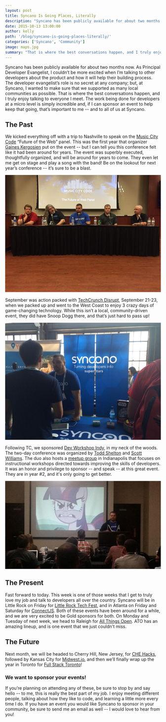 ```yaml
---
layout: post
title: Syncano Is Going Places, Literally
description: "Syncano has been publicly available for about two months now. As Principal Developer Evangelist, I couldn’t be more excited!"
date: 2015-10-13 13:00:00
author: kelly
path: '/blog/syncano-is-going-places-literally/'
categories: ['Syncano', 'Community']
image: maps.jpg
summary: "That is where the best conversations happen, and I truly enjoy talking to everyone I meet. The work being done for developers at a micro level is simply incredible and, if I can sponsor an event to help keep that going, that’s important to me -- and to all of us at Syncano...."
---
```


Syncano has been publicly available for about two months now. As Principal Developer Evangelist, I couldn’t be more excited when I’m talking to other developers about the product and how it will help their building process. The developer evangelist’s role is no secret at any company; but, at Syncano, I wanted to make sure that we supported as many local communities as possible.  That is where the best conversations happen, and I truly enjoy talking to everyone I meet. The work being done for developers at a micro level is simply incredible and, if I can sponsor an event to help keep that going, that’s important to me -- and to all of us at Syncano.

## The Past

We kicked everything off with a trip to Nashville to speak on the [Music City Code](http://www.musiccitycode.com/) “Future of the Web” panel. This was the first year that organizer [Gaines Kergosien](https://twitter.com/gainesk) put on the event -- but I can tell you this conference felt like it had been around for years.  The event was superbly executed, thoughtfully organized, and will be around for years to come. They even let me get on stage and play a song with the band! Be on the lookout for next year’s conference -- it’s sure to be a blast.

![Music City Code 2015](musiccitycode.jpg)

September was action packed with [TechCrunch Disrupt](http://techcrunch.com/event-info/disrupt-sf-2015/), September 21-23, when we packed up and went to the West Coast to enjoy 3 crazy days of game-changing technology.  While this isn’t a local, community-driven event, they did have Snoop Dogg there, and that’s just hard to pass up!

![Tech Crunch Disrupt 2015](techcrunch2015.jpg)

Following TC, we sponsored [Dev Workshop Indy](http://conf.devworkshop.org/), in my neck of the woods. The two-day conference was organized by [Todd Shelton](https://twitter.com/tweenout) and [Scott Williams](https://twitter.com/scott_joe_will). The duo also hosts a [meetup group](http://www.meetup.com/Dev-Workshop-Indy/) in Indianapolis that focuses on instructional workshops directed towards improving the skills of developers.  It was an honor and privilege to sponsor -- and speak -- at this great event. They are in year #2, and it's only going to get better.

![Dev Workshop Indy 2015](devwkshpindy2015.jpg)

## The Present

Fast forward to today. This week is one of those weeks that I get to truly love my job and talk to developers all over the country. Syncano will be in Little Rock on Friday for [Little Rock Tech Fest](lrtechfest.com), and in Atlanta on Friday and Saturday for [ConnectJS](connect-js.com).  Both of these events have been around for a while, and we are very excited to be Gold sponsors for both. On Monday and Tuesday of next week, we head to Raleigh for [All Things Open](http://allthingsopen.org/).  ATO has an amazing lineup, and is one event that we just couldn't miss.

## The Future

Next month, we will be headed to Cherry Hill, New Jersey, for [CHE Hacks](https://chehacks.com/), followed by Kansas City for [Midwest.io](http://www.midwest.io/), and then we’ll finally wrap up the year in Toronto for [Full Stack Toronto](http://fsto.co/)!   

### We want to sponsor your events!
If you’re planning on attending any of these, be sure to stop by and say hello -- to me, this is really the best part of my job. I enjoy meeting different people, talking about how they like to code, and learning a little more every time I do. If you have an event you would like Syncano to sponsor in your community, be sure to send me an email as well -- I would love to hear from you!  
